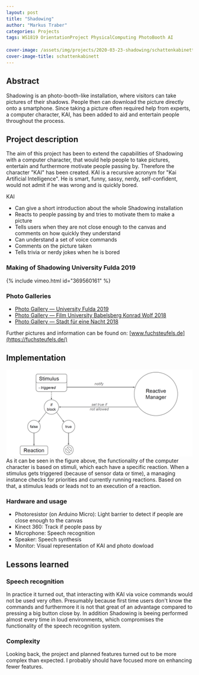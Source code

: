 ```yaml
---
layout: post
title: "Shadowing"
author: "Markus Traber"
categories: Projects
tags: WS1819 OrientationProject PhysicalComputing PhotoBooth AI

cover-image: /assets/img/projects/2020-03-23-shadowing/schattenkabinett.png
cover-image-title: schattenkabinett
---
```


## Abstract
Shadowing is an photo-booth-like installation, where visitors can take pictures of their shadows. People then can download the picture directly onto a smartphone. Since taking a picture often required help from experts, a computer character, KAI, has been added to aid and entertain people throughout the process. 

## Project description
The aim of this project has been to extend the capabilities of Shadowing with a computer character, that would help people to take pictures, entertain and furthermore motivate people passing by. Therefore the character "KAI" has been created. KAI is a recursive acronym for "Kai Artificial Intelligence". He is smart, funny, sassy, nerdy, self-confident, would not admit if he was wrong and is quickly bored.

KAI
* Can give a short introduction about the whole Shadowing installation
* Reacts to people passing by and tries to motivate them to make a picture
* Tells users when they are not close enough to the canvas and comments on how quickly they understand
* Can understand a set of voice commands
* Comments on the picture taken
* Tells trivia or nerdy jokes when he is bored

### Making of Shadowing University Fulda 2019
{% include vimeo.html id="369560161" %}

### Photo Galleries
* [Photo Gallery — University Fulda 2019](https://tagdeswissens.fuchsteufels.de/)
* [Photo Gallery — Film University Babelsberg Konrad Wolf 2018](https://shadowing-filmuni18.fuchsteufels.de/)
* [Photo Gallery — Stadt für eine Nacht 2018](https://shadowing-sfen18.fuchsteufels.de/)

Further pictures and information can be found on: [www.fuchsteufels.de](https://fuchsteufels.de/)

## Implementation
![implementation_traber](/assets/img/projects/2020-03-23-shadowing/impl.png)
As it can be seen in the figure above, the functionality of the computer character is based on stimuli, which each have a specific reaction. When a stimulus gets triggered (because of sensor data or time), a managing instance checks for priorities and currently running reactions. Based on that, a stimulus leads or leads not to an execution of a reaction. 

### Hardware and usage
* Photoresistor (on Arduino Micro): Light barrier to detect if people are close enough to the canvas
* Kinect 360: Track if people pass by
* Microphone: Speech recognition
* Speaker: Speech synthesis
* Monitor: Visual representation of KAI and photo dowload

## Lessons learned
### Speech recognition
In practice it turned out, that interacting with KAI via voice commands would not be used very often. Presumably because first time users don't know the commands and furthermore it is not that great of an advantage compared to pressing a big button close by. In addition Shadowing is beeing performed almost every time in loud environments, which compromises the functionality of the speech recognition system.

### Complexity
Looking back, the project and planned features turned out to be more complex than expected. I probably should have focused more on enhancing fewer features.
